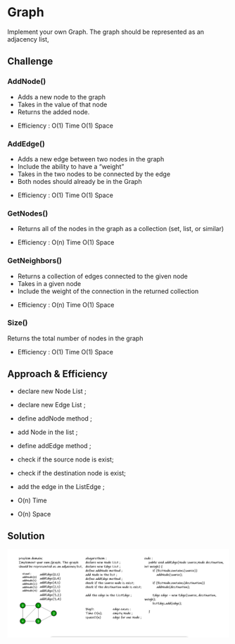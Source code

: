 # Graph
<!-- Short summary or background information -->
Implement your own Graph. The graph should be represented as an adjacency list,

## Challenge
<!-- Description of the challenge -->
### AddNode()
 - Adds a new node to the graph
- Takes in the value of that node
 - Returns the added node.
  * Efficiency :
 O(1) Time 
 O(1) Space
### AddEdge()
- Adds a new edge between two nodes in the graph
- Include the ability to have a “weight”
- Takes in the two nodes to be connected by the edge
 - Both nodes should already be in the Graph
 * Efficiency :
 O(1) Time 
 O(1) Space
### GetNodes()
 - Returns all of the nodes in the graph as a  collection (set, list, or similar)
 * Efficiency :
 O(n) Time 
 O(1) Space
### GetNeighbors()
 - Returns a collection of edges connected to the given node
 - Takes in a given node
 - Include the weight of the connection in the  returned collection
 * Efficiency :
 O(n) Time 
 O(1) Space
### Size()
Returns the total number of nodes in the graph
* Efficiency :
 O(1) Time 
 O(1) Space
## Approach & Efficiency
<!-- What approach did you take? Why? What is the Big O space/time for this approach? -->
- declare new Node List ;
 - declare new Edge List ;
- define addNode method ;
- add Node in the list ;
- define addEdge method ;
- check if the source node is exist;
- check if the destination node is exist;

 - add the edge in the ListEdge ;

- O(n) Time 
- O(n) Space

## Solution
<!-- Embedded whiteboard image -->
![Repeated-Word](../assets/Graph.PNG)
